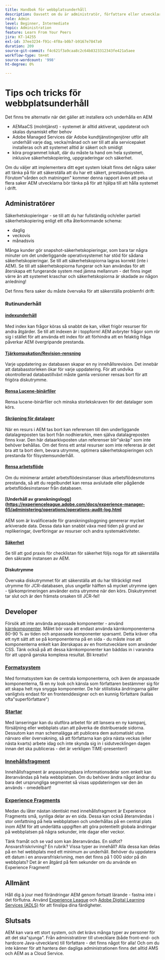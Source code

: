 ```yaml
---
title: Handbok för webbplatsunderhåll
description: Oavsett om du är administratör, författare eller utvecklare gäller webbplatsunderhållet alla delar av din AEM Sites-instans. Använd den här guiden för att säkerställa att strategin är klar för framgång.
role: Admin
level: Beginner, Intermediate
topic: Administration
feature: Learn From Your Peers
jira: KT-14255
exl-id: 37ee3234-f91c-4f0a-b0b7-b9167e7847a9
duration: 209
source-git-commit: f4c621f3a9caa8c2c64b8323312343fe421a5aee
workflow-type: tm+mt
source-wordcount: '998'
ht-degree: 0%

---
```


# Tips och tricks för webbplatsunderhåll

Det finns tre alternativ när det gäller att installera och underhålla en AEM

* AEMaaCS (molntjänst) - systemet är alltid aktiverat, uppdaterat och skalas dynamiskt efter behov
* Adobe Managed Services där Adobe kundtjänstingenjörer utför allt underhåll varje dag, vecka/månad och ser till att alla servicepaket installeras och att systemet alltid är säkert och smidigt
* köra programmet lokalt, där du måste ta hand om hela systemet, inklusive säkerhetskopiering, uppgraderingar och säkerhet.

Om du väljer att implementera ditt eget system lokalt finns det några saker att tänka på för att säkerställa att du har ett säkert, prestandasystem. Förutom&quot;vården och matningen&quot; kommer denna rapport även att peka ut flera saker AEM utvecklarna bör tänka på för att hjälpa till att hålla systemet i drift.

## Administratörer

Säkerhetskopieringar - se till att du har fullständig och/eller partiell säkerhetskopiering enligt ett ofta återkommande schema:

* daglig
* veckovis
* månadsvis

Många kunder gör snapshot-säkerhetskopieringar, som bara tar några minuter om det underliggande operativsystemet har stöd för sådana säkerhetskopieringar. Se till att säkerhetskopiorna lagras korrekt (inte i AEM). Se till att säkerhetskopiorna fungerar och kan användas för att återskapa ett fungerande system med jämna mellanrum - det finns inget värre än att systemet kraschar och säkerhetskopiorna är skadade av någon anledning!

Det finns flera saker du måste övervaka för att säkerställa problemfri drift:

### Rutinunderhåll

#### [indexunderhåll](https://experienceleague.adobe.com/docs/experience-manager-65/deploying/practices/best-practices-for-queries-and-indexing.html?lang=en)

Med index kan frågor köras så snabbt de kan, vilket frigör resurser för andra åtgärder. Se till att indexen är i toppform! AEM avbryter frågor som rör sig i stället för att använda ett index för att förhindra att en felaktig fråga påverkar AEM övergripande prestanda.

#### [Tjärkompakation/Revision-rensning](https://experienceleague.adobe.com/docs/experience-manager-65/deploying/deploying/revision-cleanup.html?lang=en)

Varje uppdatering av databasen skapar en ny innehållsrevision. Det innebär att databasstorleken ökar för varje uppdatering. För att undvika okontrollerad databastillväxt måste gamla versioner rensas bort för att frigöra diskutrymme.

#### [Rensa Lucene-binärfiler](https://experienceleague.adobe.com/docs/experience-manager-65/administering/operations/operations-dashboard.html#automated-maintenance-tasks)

Rensa lucene-binärfiler och minska storlekskraven för det datalager som körs.

#### [Skräpning för datalager](https://experienceleague.adobe.com/docs/experience-manager-65/administering/operations/data-store-garbage-collection.html)

När en resurs i AEM tas bort kan referensen till den underliggande datalagreposten tas bort från nodhierarkin, men själva datalagreposten finns kvar. Den här dataarkivposten utan referenser blir&quot;skräp&quot; som inte behöver behållas. Om det finns ett antal resurser som inte refereras är det bra att ta bort dem, bevara utrymme, optimera säkerhetskopieringen och prestanda för filsystemsunderhåll.

#### [Rensa arbetsflöde](https://experienceleague.adobe.com/docs/experience-manager-65/administering/operations/workflows-administering.html)

Om du minimerar antalet arbetsflödesinstanser ökas arbetsflödesmotorns prestanda, så att du regelbundet kan rensa avslutade eller pågående arbetsflödesinstanser från databasen.

#### [Underhåll av granskningslogg](https://experienceleague.adobe.com/docs/experience-manager-65/administering/operations/operations-audit-log.html

AEM som är kvalificerade för granskningsloggning genererar mycket arkiverade data. Dessa data kan snabbt växa med tiden på grund av replikeringar, överföringar av resurser och andra systemaktiviteter.

#### [Säkerhet](https://experienceleague.adobe.com/docs/experience-manager-65/administering/security/security-checklist.html?lang=en)

Se till att god praxis för checklistan för säkerhet följs noga för att säkerställa den säkraste instansen av AEM.

#### Diskutrymme

Övervaka diskutrymmet för att säkerställa att du har tillräckligt med utrymme för JCR-databasen, plus ungefär hälften så mycket utrymme igen - tjärkomprimeringen använder extra utrymme när den körs. Diskutrymmet tar slut och är den främsta orsaken till JCR-fel!

## Developer

Försök att inte använda anpassade komponenter - använd [kärnkomponenter](https://www.aemcomponents.dev/). Målet bör vara att endast använda kärnkomponenterna 80-90 % av tiden och anpassade komponenter sparsamt. Detta kräver ofta ett nytt sätt att se på komponenterna på en sida - du måste inse att komponenterna enkelt kan återskapas av en frontutvecklare som använder CSS. Tänk också på att dessa kärnkomponenter kan bäddas in i varandra för att uppnå ganska komplexa resultat. Bli kreativ!

### [Formatsystem](https://experienceleague.adobe.com/docs/experience-manager-65/authoring/siteandpage/style-system.html?lang=en)

Med formatsystem kan de centrala komponenterna, och även de anpassade komponenterna, få en ny look och känsla som författaren bestämmer sig för att skapa helt nya snygga komponenter. De här stilistiska ändringarna gäller vanligtvis endast för en frontenddesigner och en kunnig författare (kallas ofta&quot;superförfattare&quot;)

### [Startar](https://experienceleague.adobe.com/docs/experience-manager-cloud-service/content/sites/authoring/launches/overview.html?lang=en)

Med lanseringar kan du slutföra arbetet för att lansera en ny kampanj, försäljning eller webbplats utan att påverka de distribuerade sidorna. Dessutom kan man schemalägga att publicera dem automatiskt utan närvaro eller övervakning, så att författarna kan göra nästa veckas (eller nästa kvarts) arbete idag och inte skynda sig in i sidutvecklingen dagen innan det ska publiceras - det är verkligen TIME-presenten!)

### [Innehållsfragment](https://experienceleague.adobe.com/docs/experience-manager-65/assets/fragments/content-fragments.html)

Innehållsfragment är anpassningsbara informationsdelar som enkelt kan återanvändas på hela webbplatsen. Om du behöver ändra något ändrar du bara det ursprungliga segmentet så visas uppdateringen var den än används - omedelbart!

### [Experience Fragments](https://experienceleague.adobe.com/docs/experience-manager-learn/sites/experience-fragments/experience-fragments-feature-video-use.html?lang=en)

Medan du låter nästan identiskt med innehållsfragment är Experience Fragments små, synliga delar av en sida. Dessa kan också återanvändas i stor omfattning på hela webbplatsen och underhållas på en central plats inom AEM för att underlätta uppgiften att göra potentiellt globala ändringar på webbplatsen på några sekunder, inte dagar eller veckor.

Tänk framåt och se vad som kan återanvändas. En sidfot? Ansvarsfriskrivning? En rubrik? Vissa typer av innehåll? Alla dessa kan delas på en hel webbplats med ett minimum av underhåll. Behöver du uppdatera ett datum i en ansvarsfriskrivning, men det finns på 1 000 sidor på din webbplats? Det är en åtgärd på fem sekunder om du använde en Experience Fragment!

## Allmänt

Håll dig à jour med förändringar AEM genom fortsatt lärande - fastna inte i det förflutna. Använd [Experience League](https://experienceleague.adobe.com/docs/experience-manager-learn/sites/overview.html?lang=en) och [Adobe Digital Learning Services (ADLS)](https://learning.adobe.com/) för att finslipa dina färdigheter.

## Slutsats

AEM kan vara ett stort system, och det krävs många typer av personer för att det ska&quot;sjunga&quot;. Från administratörer till utvecklare (både front-end- och hardcore Java-utvecklare) till författare - det finns något för alla! Och om du inte känner för att hantera den dagliga administrationen finns det alltid AMS och AEM as a Cloud Service.
